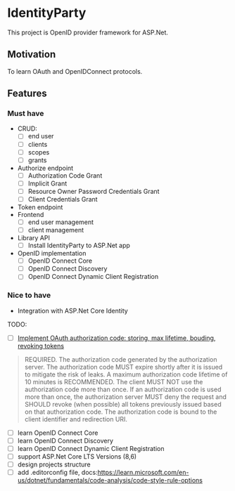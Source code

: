# IdentityParty

This project is OpenID provider framework for ASP.Net.

## Motivation

To learn OAuth and OpenIDConnect protocols.

## Features
### Must have
* CRUD:
    - [ ] end user
    - [ ] clients
    - [ ] scopes
    - [ ] grants
* Authorize endpoint
    - [ ] Authorization Code Grant
    - [ ] Implicit Grant
    - [ ] Resource Owner Password Credentials Grant
    - [ ] Client Credentials Grant
* Token endpoint
* Frontend
    - [ ] end user management
    - [ ] client management
* Library API
    - [ ] Install IdentityParty to ASP.Net app
* OpenID implementation
    - [ ] OpenID Connect Core
    - [ ] OpenID Connect Discovery
    - [ ] OpenID Connect Dynamic Client Registration
### Nice to have
* Integration with ASP.Net Core Identity

TODO:
- [ ] [Implement OAuth authorization code: storing, max lifetime, bouding, revoking tokens](https://datatracker.ietf.org/doc/html/rfc6749#section-4.1.2)

> REQUIRED.  The authorization code generated by the
         authorization server.  The authorization code MUST expire
         shortly after it is issued to mitigate the risk of leaks.  A
         maximum authorization code lifetime of 10 minutes is
         RECOMMENDED.  The client MUST NOT use the authorization code
         more than once.  If an authorization code is used more than
         once, the authorization server MUST deny the request and SHOULD
         revoke (when possible) all tokens previously issued based on
         that authorization code.  The authorization code is bound to
         the client identifier and redirection URI.
- [ ] learn OpenID Connect Core
- [ ] learn OpenID Connect Discovery
- [ ] learn OpenID Connect Dynamic Client Registration
- [ ] support ASP.Net Core LTS Versions (8,6) 
- [ ] design projects structure
- [ ] add .editorconfig file, docs:https://learn.microsoft.com/en-us/dotnet/fundamentals/code-analysis/code-style-rule-options